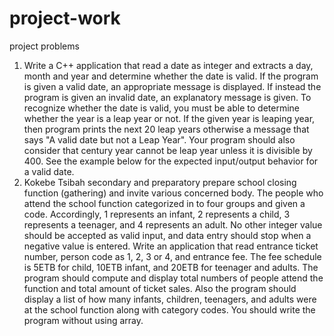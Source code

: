 # project-work
project problems
1. Write a C++ application that read a date as integer and extracts a day,
month and year and determine whether the date is valid. If the program is
given a valid date, an appropriate message is displayed. If instead the
program is given an invalid date, an explanatory message is given.
To recognize whether the date is valid, you must be able to determine whether 
the year is a leap year or not. If the given year is leaping year, 
then program prints the next 20 leap years otherwise a message that says 
"A valid date but not a Leap Year". Your program should also consider that century
year cannot be leap year unless it is divisible by 400. See the example below for
the expected input/output behavior for a valid date.
2. Kokebe Tsibah secondary and preparatory prepare school closing function (gathering)
and invite various concerned body. The people who attend the school function categorized 
in to four groups and given a code. Accordingly, 1 represents an infant,
2 represents a child, 3 represents a teenager, and 4 represents an adult.
No other integer value should be accepted as valid input,
and data entry should stop when a negative value is entered. Write an application that read
entrance ticket number, person code as 1, 2, 3 or 4, and entrance fee. The fee schedule is
5ETB for child, 10ETB infant, and 20ETB for teenager and adults. The program should compute 
and display total numbers of people attend the function and total amount of ticket sales.
Also the program should display a list of how many infants, children, teenagers, and adults
were at the school function along with category codes. You should write the program without using array.
